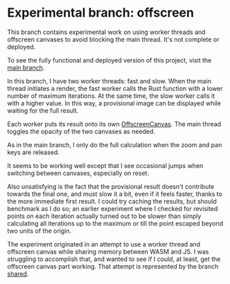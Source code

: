 # Experimental branch: offscreen

This branch contains experimental work on using worker threads and offscreen canvases to avoid blocking the main thread. It's not complete or deployed.

To see the fully functional and deployed version of this project, visit the [main branch](https://github.com/pjtunstall/almondala).

In this branch, I have two worker threads: fast and slow. When the main thread initiates a render, the fast worker calls the Rust function with a lower number of maximum iterations. At the same time, the slow worker calls it with a higher value. In this way, a provisional image can be displayed while waiting for the full result.

Each worker puts its result onto its own [OffscreenCanvas](https://developer.mozilla.org/en-US/docs/Web/API/OffscreenCanvas). The main thread toggles the opacity of the two canvases as needed.

As in the main branch, I only do the full calculation when the zoom and pan keys are released.

It seems to be working well except that I see occasional jumps when switching between canvases, especially on reset.

Also unsatisfying is the fact that the provisional result doesn't contribute towards the final one, and must slow it a bit, even if it feels faster, thanks to the more immediate first result. I could try caching the results, but should benchmark as I do so; an earlier experiment where I checked for revisited points on each iteration actually turned out to be slower than simply calculating all iterations up to the maximum or till the point escaped beyond two units of the origin.

The experiment originated in an attempt to use a worker thread and offscreen canvas while sharing memory between WASM and JS. I was struggling to accomplish that, and wanted to see if I could, at least, get the offscreen canvas part working. That attempt is represented by the branch [shared](https://github.com/pjtunstall/almondala/tree/shared).
